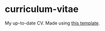 # curriculum-vitae

My up-to-date CV. Made using [this template](https://www.overleaf.com/latex/templates/plushcv/jybpnsftmdkf).
